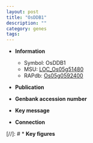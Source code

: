 ```yaml
---
layout: post
title: "OsDDB1"
description: ""
category: genes
tags: 
---
```


* **Information**  
    + Symbol: OsDDB1  
    + MSU: [LOC_Os05g51480](http://rice.uga.edu/cgi-bin/ORF_infopage.cgi?orf=LOC_Os05g51480)  
    + RAPdb: [Os05g0592400](http://rapdb.dna.affrc.go.jp/viewer/gbrowse_details/irgsp1?name=Os05g0592400)  

* **Publication**  

* **Genbank accession number**  

* **Key message**  

* **Connection**  

[//]: # * **Key figures**  


